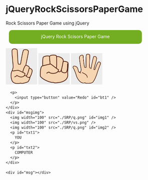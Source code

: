 # jQueryRockScissorsPaperGame
Rock Scissors Paper Game using jQuery




<!DOCTYPE html>
<html>

<head>
  <title>jQuery Rock Scissors Paper Game</title>
  <style>
    .box1 {
      border-radius: 10px;
      border: 2px solid #73ad21;
      background-color: #73ad21;
      padding: 10px;
      margin: 10px;
      width: 400px;
      height: 20px;
      color: white;
      text-align: center;
    }

    .box2 {
      width: 400px;
      height: 200px;
      background-color: greenyellow;
      /* margin-top: 10px; */
      margin-left: 10px;
      padding: 10px;
      text-align: center;
      border: 2px solid grey;
      float: left;
    }

    #bt1 {
      background-color: greenyellow;
      border-radius: 5px;
      padding: 5px;
    }

    #msgimg {
      width: 420px;
      margin-top: 225px;
      margin-left: 10px;
      padding-top: 10px;
      height: 160px;
      border: 2px solid black;
      background-color: rgb(0, 183, 255);
      text-align: center;
      float: both clear;
    }

    #txt1,
    #txt2 {
      display: inline-block;
      border-radius: 5px;
      background-color: chocolate;
      border: 2px solid brown;
    }

    #txt1 {
      margin-left: 80px;
      margin-right: 50px;

    }

    #txt2 {
      margin-right: 50px;
      margin-left: 100px;
    }

    #msg {
      background-color: rgb(10, 125, 163);
      padding-top: 20px;
      margin-top: 0px;
      margin-left: 10px;
      width: 420px;
      height: 80px;
      border: 2px solid black;
      text-align: center;
    }
  </style>
  <script src="https://ajax.googleapis.com/ajax/libs/jquery/3.5.1/jquery.min.js"></script>
  <script>
    var clickCnt = 0;
    var winCnt = 0;
    $(document).ready(function () {
      $('#i1,#i2, #i3').click(function () {
        clickCnt++;
        // take out the number that's clicked on one of the SRP(scissors,rock, paper)
        var n = parseInt($(this).attr('id').charAt(1));

        // generate a random number among 1 and 3 (S=1, R=2, P=3)
        var com = Math.floor(Math.random() * 3) + 1;
        /* put a corresponding picture using jQuery and replacing src attribute
        in id = img1, img2 */

        $('#img1').attr('src', './SRP/' + n + '.png');
        $('#img2').attr('src', './SRP/c' + com + '.png');

        /* if the one user click win over the one generated randomly, 
        show "you win", if even, show "you are even", otherwise, show "you lose".
        count the total trial number and the number you win and % win
        */
        var str = '';
        if ((n == 1 && com == 3) || (n == 2 && com == 1) || (n == 3 && com == 1)) {
          str = str + 'You win !' + '<br>';
          winCnt++;
        } else if (n == com) {
          str = str + 'You are even !' + '<br>';
        } else {
          str = str + 'You lose !' + '<br>';
        }

        str = str + 'Number of Trial: ' + clickCnt + ',  ';
        str = str + 'Win Number: ' + winCnt + "(";
        str = str + (winCnt / clickCnt * 100) + '%' + ')';
        $('#msg').html(str);
      });
      /*  redo will reset the dice chosen by user and randomly selected 
      and the statement(you got wrong or you got wrong) and the score  
      */
      $('input[type=button]').click(function () {
        $('#img1').attr('src', './SRP/q.png');
        $('#img2').attr('src', './SRP/q.png');
        $('#msg').html('');
        clickCnt = 0;
        winCnt = 0;
      });
    });
  </script>
</head>

<body>
  <form name="form1">
    <div class="box1">jQuery Rock Scisors Paper Game</div>
    <div class="box2">
      <p>
        <img width="100" src="./SRP/1.png" id="i1">
        <img width="100" src="./SRP/2.png" id="i2">
        <img width="100" src="./SRP/3.png" id="i3">
      </p>

      <p>
        <input type="button" value="Redo" id="bt1" />
      </p>
    </div>
    <div id="msgimg">
      <img width="100" src="./SRP/q.png" id="img1" />
      <img width="100" src="./SRP/vs.png" />
      <img width="100" src="./SRP/q.png" id="img2" />
      <p id="txt1">
        YOU
      </p>
      <p id="txt2">
        COMPUTER
      </p>
    </div>

    <div id="msg"></div>
  </form>
</body>

</html>
